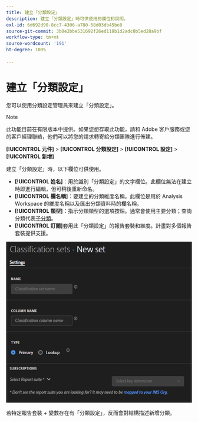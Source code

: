 ```yaml
---
title: 建立「分類設定」
description: 建立「分類設定」時可供使用的欄位和說明。
exl-id: 6d692d90-8cc7-4306-a780-58d03db45be8
source-git-commit: 3b0e2bbe531692f26ed118b1d2adc0b5ed28a9bf
workflow-type: tm+mt
source-wordcount: '191'
ht-degree: 100%

---
```


# 建立「分類設定」

您可以使用分類設定管理員來建立「分類設定」。

>[!NOTE]
>
>此功能目前在有限版本中提供。如果您想存取此功能，請和 Adobe 客戶服務或您的客戶經理聯絡，他們可以將您的請求轉寄給分類團隊進行佈建。

**[!UICONTROL 元件]** > **[!UICONTROL 分類設定]** > **[!UICONTROL 設定]** > **[!UICONTROL 新增]**

建立「分類設定」時，以下欄位可供使用。

* **[!UICONTROL 姓名]**：用於識別「分類設定」的文字欄位。此欄位無法在建立時即進行編輯，但可稍後重新命名。
* **[!UICONTROL 欄名稱]**：要建立的分類維度名稱。此欄位是用於 Analysis Workspace 的維度名稱以及匯出分類資料時的欄名稱。
* **[!UICONTROL 類型]**：指示分類類型的選項按鈕。通常會使用主要分類；查詢分類代表[子分類](../c-sub-classifications.md)。
* **[!UICONTROL 訂閱]**&#x200B;套用此「分類設定」的報告套裝和維度。計畫對多個報告套裝提供支援。

![建立「分類設定」](../assets/classification-set-create.png)

若特定報告套裝 + 變數存在有「分類設定」，反而會對結構描述新增分類。
